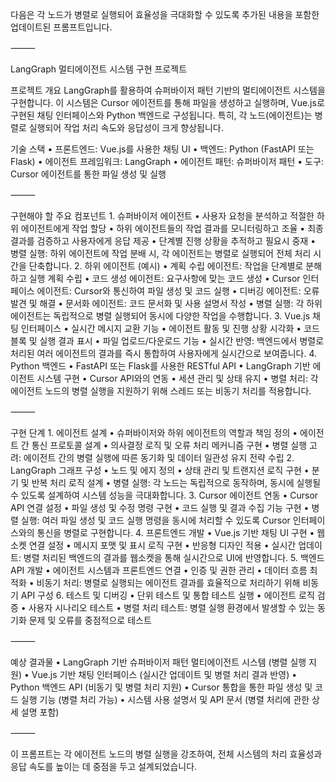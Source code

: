 다음은 각 노드가 병렬로 실행되어 효율성을 극대화할 수 있도록 추가된 내용을 포함한 업데이트된 프롬프트입니다.

⸻

LangGraph 멀티에이전트 시스템 구현 프로젝트

프로젝트 개요
LangGraph를 활용하여 슈퍼바이저 패턴 기반의 멀티에이전트 시스템을 구현합니다. 이 시스템은 Cursor 에이전트를 통해 파일을 생성하고 실행하며, Vue.js로 구현된 채팅 인터페이스와 Python 백엔드로 구성됩니다. 특히, 각 노드(에이전트)는 병렬로 실행되어 작업 처리 속도와 응답성이 크게 향상됩니다.

기술 스택
	•	프론트엔드: Vue.js를 사용한 채팅 UI
	•	백엔드: Python (FastAPI 또는 Flask)
	•	에이전트 프레임워크: LangGraph
	•	에이전트 패턴: 슈퍼바이저 패턴
	•	도구: Cursor 에이전트를 통한 파일 생성 및 실행

⸻

구현해야 할 주요 컴포넌트
	1.	슈퍼바이저 에이전트
	•	사용자 요청을 분석하고 적절한 하위 에이전트에게 작업 할당
	•	하위 에이전트들의 작업 결과를 모니터링하고 조율
	•	최종 결과를 검증하고 사용자에게 응답 제공
	•	단계별 진행 상황을 추적하고 필요시 중재
	•	병렬 실행: 하위 에이전트에 작업 분배 시, 각 에이전트는 병렬로 실행되어 전체 처리 시간을 단축합니다.
	2.	하위 에이전트 (예시)
	•	계획 수립 에이전트: 작업을 단계별로 분해하고 실행 계획 수립
	•	코드 생성 에이전트: 요구사항에 맞는 코드 생성
	•	Cursor 인터페이스 에이전트: Cursor와 통신하여 파일 생성 및 코드 실행
	•	디버깅 에이전트: 오류 발견 및 해결
	•	문서화 에이전트: 코드 문서화 및 사용 설명서 작성
	•	병렬 실행: 각 하위 에이전트는 독립적으로 병렬 실행되어 동시에 다양한 작업을 수행합니다.
	3.	Vue.js 채팅 인터페이스
	•	실시간 메시지 교환 기능
	•	에이전트 활동 및 진행 상황 시각화
	•	코드 블록 및 실행 결과 표시
	•	파일 업로드/다운로드 기능
	•	실시간 반영: 백엔드에서 병렬로 처리된 여러 에이전트의 결과를 즉시 통합하여 사용자에게 실시간으로 보여줍니다.
	4.	Python 백엔드
	•	FastAPI 또는 Flask를 사용한 RESTful API
	•	LangGraph 기반 에이전트 시스템 구현
	•	Cursor API와의 연동
	•	세션 관리 및 상태 유지
	•	병렬 처리: 각 에이전트 노드의 병렬 실행을 지원하기 위해 스레드 또는 비동기 처리를 적용합니다.

⸻

구현 단계
	1.	에이전트 설계
	•	슈퍼바이저와 하위 에이전트의 역할과 책임 정의
	•	에이전트 간 통신 프로토콜 설계
	•	의사결정 로직 및 오류 처리 메커니즘 구현
	•	병렬 실행 고려: 에이전트 간의 병렬 실행에 따른 동기화 및 데이터 일관성 유지 전략 수립
	2.	LangGraph 그래프 구성
	•	노드 및 에지 정의
	•	상태 관리 및 트랜지션 로직 구현
	•	분기 및 반복 처리 로직 설계
	•	병렬 실행: 각 노드는 독립적으로 동작하며, 동시에 실행될 수 있도록 설계하여 시스템 성능을 극대화합니다.
	3.	Cursor 에이전트 연동
	•	Cursor API 연결 설정
	•	파일 생성 및 수정 명령 구현
	•	코드 실행 및 결과 수집 기능 구현
	•	병렬 실행: 여러 파일 생성 및 코드 실행 명령을 동시에 처리할 수 있도록 Cursor 인터페이스와의 통신을 병렬로 구현합니다.
	4.	프론트엔드 개발
	•	Vue.js 기반 채팅 UI 구현
	•	웹소켓 연결 설정
	•	메시지 포맷 및 표시 로직 구현
	•	반응형 디자인 적용
	•	실시간 업데이트: 병렬 처리된 백엔드의 결과를 웹소켓을 통해 실시간으로 UI에 반영합니다.
	5.	백엔드 API 개발
	•	에이전트 시스템과 프론트엔드 연결
	•	인증 및 권한 관리
	•	데이터 흐름 최적화
	•	비동기 처리: 병렬로 실행되는 에이전트 결과를 효율적으로 처리하기 위해 비동기 API 구성
	6.	테스트 및 디버깅
	•	단위 테스트 및 통합 테스트 실행
	•	에이전트 로직 검증
	•	사용자 시나리오 테스트
	•	병렬 처리 테스트: 병렬 실행 환경에서 발생할 수 있는 동기화 문제 및 오류를 중점적으로 테스트

⸻

예상 결과물
	•	LangGraph 기반 슈퍼바이저 패턴 멀티에이전트 시스템 (병렬 실행 지원)
	•	Vue.js 기반 채팅 인터페이스 (실시간 업데이트 및 병렬 처리 결과 반영)
	•	Python 백엔드 API (비동기 및 병렬 처리 지원)
	•	Cursor 통합을 통한 파일 생성 및 코드 실행 기능 (병렬 처리 가능)
	•	시스템 사용 설명서 및 API 문서 (병렬 처리에 관한 상세 설명 포함)

⸻

이 프롬프트는 각 에이전트 노드의 병렬 실행을 강조하여, 전체 시스템의 처리 효율성과 응답 속도를 높이는 데 중점을 두고 설계되었습니다.